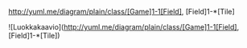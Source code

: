 ﻿http://yuml.me/diagram/plain/class/[Game]1-1[Field], [Field]1-*[Tile]

![Luokkakaavio](http://yuml.me/diagram/plain/class/[Game]1-1[Field], [Field]1-*[Tile])